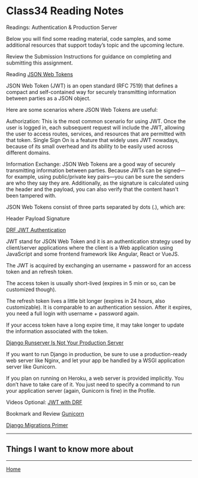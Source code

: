 # Class34 Reading Notes

Readings: Authentication & Production Server

Below you will find some reading material, code samples, and some additional resources that support today’s topic and the upcoming lecture.

Review the Submission Instructions for guidance on completing and submitting this assignment.

Reading
[JSON Web Tokens](https://jwt.io/introduction/)

JSON Web Token (JWT) is an open standard (RFC 7519) that defines a compact and self-contained way for securely transmitting information between parties as a JSON object.

Here are some scenarios where JSON Web Tokens are useful:

Authorization: This is the most common scenario for using JWT. Once the user is logged in, each subsequent request will include the JWT, allowing the user to access routes, services, and resources that are permitted with that token. Single Sign On is a feature that widely uses JWT nowadays, because of its small overhead and its ability to be easily used across different domains.

Information Exchange: JSON Web Tokens are a good way of securely transmitting information between parties. Because JWTs can be signed—for example, using public/private key pairs—you can be sure the senders are who they say they are. Additionally, as the signature is calculated using the header and the payload, you can also verify that the content hasn't been tampered with.

JSON Web Tokens consist of three parts separated by dots (.), which are:

Header
Payload
Signature

[DRF JWT Authentication](https://simpleisbetterthancomplex.com/tutorial/2018/12/19/how-to-use-jwt-authentication-with-django-rest-framework.html)

JWT stand for JSON Web Token and it is an authentication strategy used by client/server applications where the client is a Web application using JavaScript and some frontend framework like Angular, React or VueJS.

The JWT is acquired by exchanging an username + password for an access token and an refresh token.

The access token is usually short-lived (expires in 5 min or so, can be customized though).

The refresh token lives a little bit longer (expires in 24 hours, also customizable). It is comparable to an authentication session. After it expires, you need a full login with username + password again.

If your access token have a long expire time, it may take longer to update the information associated with the token. 


[Django Runserver Is Not Your Production Server](https://build.vsupalov.com/django-runserver-in-production/)

If you want to run Django in production, be sure to use a production-ready web server like Nginx, and let your app be handled by a WSGI application server like Gunicorn.

If you plan on running on Heroku, a web server is provided implicitly. You don’t have to take care of it. You just need to specify a command to run your application server (again, Gunicorn is fine) in the Profile.

Videos
Optional: [JWT with DRF](https://www.youtube.com/watch?v=Fhcn2qx-4VQ)

Bookmark and Review
[Gunicorn](https://gunicorn.org/)

[Django Migrations Primer](https://realpython.com/django-migrations-a-primer/)

----

## Things I want to know more about

----
[Home](https://github.com/MISalz/401_Reading_Notes/blob/main/README.md)